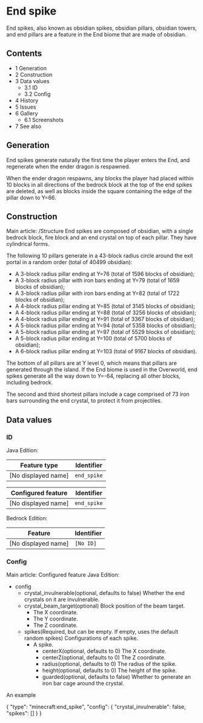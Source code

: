# End spike
End spikes, also known as obsidian spikes, obsidian pillars, obsidian towers, and end pillars are a feature in the End biome that are made of obsidian.

## Contents
- 1 Generation
- 2 Construction
- 3 Data values
	- 3.1 ID
	- 3.2 Config
- 4 History
- 5 Issues
- 6 Gallery
	- 6.1 Screenshots
- 7 See also

## Generation
End spikes generate naturally the first time the player enters the End, and regenerate when the ender dragon is respawned.

When the ender dragon respawns, any blocks the player had placed within 10 blocks in all directions of the bedrock block at the top of the end spikes are deleted, as well as blocks inside the square containing the edge of the pillar down to Y=66.

## Construction
Main article: /Structure
End spikes are composed of obsidian, with a single bedrock block, fire block and an end crystal on top of each pillar. They have cylindrical forms.

The following 10 pillars generate in a 43-block radius circle around the exit portal in a random order (total of 40499 obsidian):

- A 3-block radius pillar ending at Y=76 (total of 1596 blocks of obsidian);
- A 3-block radius pillar with iron bars ending at Y=79 (total of 1659 blocks of obsidian);
- A 3-block radius pillar with iron bars ending at Y=82 (total of 1722 blocks of obsidian);
- A 4-block radius pillar ending at Y=85 (total of 3145 blocks of obsidian);
- A 4-block radius pillar ending at Y=88 (total of 3256 blocks of obsidian);
- A 4-block radius pillar ending at Y=91 (total of 3367 blocks of obsidian);
- A 5-block radius pillar ending at Y=94 (total of 5358 blocks of obsidian);
- A 5-block radius pillar ending at Y=97 (total of 5529 blocks of obsidian);
- A 5-block radius pillar ending at Y=100 (total of 5700 blocks of obsidian);
- A 6-block radius pillar ending at Y=103 (total of 9167 blocks of obsidian).

The bottom of all pillars are at Y level 0, which means that pillars are generated through the island. If the End biome is used in the Overworld, end spikes generate all the way down to Y=-64, replacing all other blocks, including bedrock.

The second and third shortest pillars include a cage comprised of 73 iron bars surrounding the end crystal, to protect it from projectiles.

## Data values
### ID
Java Edition:

| Feature type        | Identifier  |
|---------------------|-------------|
| [No displayed name] | `end_spike` |

| Configured feature  | Identifier  |
|---------------------|-------------|
| [No displayed name] | `end_spike` |

Bedrock Edition:

| Feature             | Identifier |
|---------------------|------------|
| [No displayed name] | `[No ID]`  |

### Config
Main article: Configured feature
Java Edition:

- config
	- crystal_invulnerable(optional, defaults to false) Whether the end crystals on it are invulnerable.
	- crystal_beam_target(optional) Block position of the beam target.
		- The X coordinate.
		- The Y coordinate.
		- The Z coordinate.
	- spikes(Required, but can be empty. If empty, uses the default random spikes) Configurations of each spike.
		- A spike.
			- centerX(optional, defaults to 0) The X coordinate.
			- centerZ(optional, defaults to 0)  The Z coordinate.
			- radius(optional, defaults to 0)  The radius of the spike.
			- height(optional, defaults to 0)  The height of the spike.
			- guarded(optional, defaults to false)  Whether to generate an iron bar cage around the crystal.




An example

{
  "type": "minecraft:end_spike",
  "config": {
    "crystal_invulnerable": false,
    "spikes": []
  }
}



